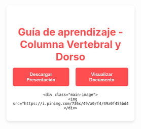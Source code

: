 
<html lang="es">
<head>
  <meta charset="utf-8">
  <meta name="viewport" content="width=device-width, initial-scale=1">
  <title>Saber Clínico</title>
  <link rel="icon" type="image/png" href="https://png.pngtree.com/png-clipart/20250103/original/pngtree-vector-medical-symbol-of-healthcare-png-image_18976324.png">
  <style>
    * {
      box-sizing: border-box;
      margin: 0;
      padding: 0;
    }

    body {
      font-family: 'Nunito', sans-serif;
      background: url('https://img.pikbest.com/backgrounds/20220119/medical-doctor-blue-minimalist-background_6244083.jpg!bw700');
      background-size: cover;
      background-position: center;
      min-height: 100vh;
      display: flex;
      justify-content: center;
      align-items: center;
      padding: 20px;
    }

    .container {
      background-color: rgba(255, 255, 255, 0.9);
      border-radius: 10px;
      box-shadow: 0 4px 10px rgba(0,0,0,0.1);
      padding: 20px;
      max-width: 900px;
      width: 100%;
      text-align: center;
    }

    .banner {
      margin-bottom: 20px;
    }

    .banner h1 {
      color: #ff4e50;
      font-size: 2rem;
      margin-bottom: 15px;
    }

    .banner-buttons {
      display: flex;
      justify-content: center;
      gap: 20px;
      margin-top: 10px;
    }

    .banner-buttons a {
      text-decoration: none;
      background-color: #ff4e50;
      color: white;
      padding: 12px 20px;
      border-radius: 5px;
      font-weight: bold;
      transition: background-color 0.3s;
    }

    .banner-buttons a:hover {
      background-color: #e33b3e;
    }

    .main-image img {
      width: 100%;
      border-radius: 10px;
      max-height: 500px;
      object-fit: cover;
    }
  </style>
</head>
<body>
  <div class="container">
    <div class="banner">
      <h1>Guía de aprendizaje - Columna Vertebral y Dorso</h1>
      <div class="banner-buttons">
        <a href="https://docs.google.com/uc?export=download&id=1ZGrPMCnQDfwaQnEbV9owpJ8-aoDT5IzI" target="_blank" download>Descargar Presentación</a>
        <a href="https://docs.google.com/document/d/1ZGrPMCnQDfwaQnEbV9owpJ8-aoDT5IzI/edit?usp=drive_link&ouid=109793059200003333223&rtpof=true&sd=true" target="_blank">Visualizar Documento</a>
      </div>
    </div>

    <div class="main-image">
      <img src="https://i.pinimg.com/736x/49/a0/f4/49a0f455bd4885171379cc83d03f32c5.jpg">
    </div>
  </div>
</body>
</html>
